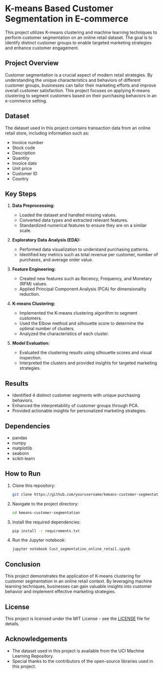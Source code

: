 # K-means Based Customer Segmentation in E-commerce

This project utilizes K-means clustering and machine learning techniques to perform customer segmentation on an online retail dataset. The goal is to identify distinct customer groups to enable targeted marketing strategies and enhance customer engagement.

## Project Overview

Customer segmentation is a crucial aspect of modern retail strategies. By understanding the unique characteristics and behaviors of different customer groups, businesses can tailor their marketing efforts and improve overall customer satisfaction. This project focuses on applying K-means clustering to segment customers based on their purchasing behaviors in an e-commerce setting.

## Dataset

The dataset used in this project contains transaction data from an online retail store, including information such as:

- Invoice number
- Stock code
- Description
- Quantity
- Invoice date
- Unit price
- Customer ID
- Country

## Key Steps

1. **Data Preprocessing:**
    - Loaded the dataset and handled missing values.
    - Converted data types and extracted relevant features.
    - Standardized numerical features to ensure they are on a similar scale.

2. **Exploratory Data Analysis (EDA):**
    - Performed data visualization to understand purchasing patterns.
    - Identified key metrics such as total revenue per customer, number of purchases, and average order value.

3. **Feature Engineering:**
    - Created new features such as Recency, Frequency, and Monetary (RFM) values.
    - Applied Principal Component Analysis (PCA) for dimensionality reduction.

4. **K-means Clustering:**
    - Implemented the K-means clustering algorithm to segment customers.
    - Used the Elbow method and silhouette score to determine the optimal number of clusters.
    - Analyzed the characteristics of each cluster.

5. **Model Evaluation:**
    - Evaluated the clustering results using silhouette scores and visual inspection.
    - Interpreted the clusters and provided insights for targeted marketing strategies.

## Results

- Identified 4 distinct customer segments with unique purchasing behaviors.
- Enhanced the interpretability of customer groups through PCA.
- Provided actionable insights for personalized marketing strategies.

## Dependencies

- pandas
- numpy
- matplotlib
- seaborn
- scikit-learn

## How to Run

1. Clone this repository:
    ```bash
    git clone https://github.com/yourusername/kmeans-customer-segmentation.git
    ```

2. Navigate to the project directory:
    ```bash
    cd kmeans-customer-segmentation
    ```

3. Install the required dependencies:
    ```bash
    pip install -r requirements.txt
    ```

4. Run the Jupyter notebook:
    ```bash
    jupyter notebook Cust_segmentation_online_retail.ipynb
    ```

## Conclusion

This project demonstrates the application of K-means clustering for customer segmentation in an online retail context. By leveraging machine learning techniques, businesses can gain valuable insights into customer behavior and implement effective marketing strategies.

## License

This project is licensed under the MIT License - see the [LICENSE](LICENSE) file for details.

## Acknowledgements

- The dataset used in this project is available from the UCI Machine Learning Repository.
- Special thanks to the contributors of the open-source libraries used in this project.

